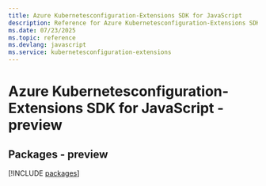 ```yaml
---
title: Azure Kubernetesconfiguration-Extensions SDK for JavaScript
description: Reference for Azure Kubernetesconfiguration-Extensions SDK for JavaScript
ms.date: 07/23/2025
ms.topic: reference
ms.devlang: javascript
ms.service: kubernetesconfiguration-extensions
---
```

# Azure Kubernetesconfiguration-Extensions SDK for JavaScript - preview
## Packages - preview
[!INCLUDE [packages](kubernetesconfiguration-extensions-index.md)]